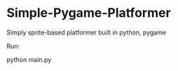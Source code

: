 # Simple-Pygame-Platformer
Simply sprite-based platformer built in python, pygame

Run:

python main.py
